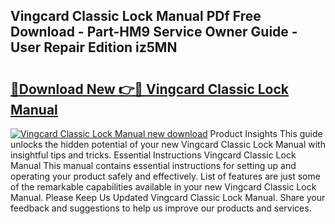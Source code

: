 ## Vingcard Classic Lock Manual PDf Free Download - Part-HM9 Service Owner Guide - User Repair Edition iz5MN

# <h2><a href="http://bc66412.oget.top/?id=Vingcard+Classic+Lock+Manual">🔗Download New 👉🔴 Vingcard Classic Lock Manual</a></h2>

[![Vingcard Classic Lock Manual new download](https://i.imgur.com/5g1atiW.png)](http://bc66412.oget.top/?id=Vingcard+Classic+Lock+Manual)
Product Insights This guide unlocks the hidden potential of your new Vingcard Classic Lock Manual with insightful tips and tricks. Essential Instructions Vingcard Classic Lock Manual This manual contains essential instructions for setting up and operating your product safely and effectively. List of features are just some of the remarkable capabilities available in your new Vingcard Classic Lock Manual. Please Keep Us Updated Vingcard Classic Lock Manual. Share your feedback and suggestions to help us improve our products and services.
